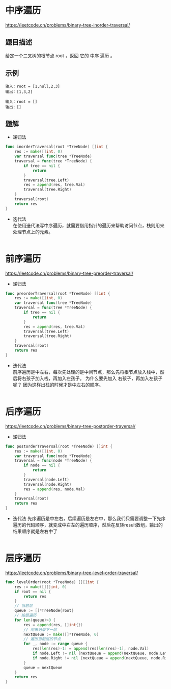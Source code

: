 # 中序遍历
https://leetcode.cn/problems/binary-tree-inorder-traversal/

## 题目描述
给定一个二叉树的根节点 root ，返回 它的 中序 遍历 。

## 示例
```
输入：root = [1,null,2,3]
输出：[1,3,2]
```
```
输入：root = []
输出：[]
```

## 题解
* 递归法
```go
func inorderTraversal(root *TreeNode) []int {
    res := make([]int, 0)
    var traversal func(tree *TreeNode)
    traversal = func(tree *TreeNode) {
        if tree == nil {
            return 
        }
        traversal(tree.Left)
        res = append(res, tree.Val)
        traversal(tree.Right)
    }
    traversal(root)
    return res
}
```

* 迭代法  
在使用迭代法写中序遍历，就需要借用指针的遍历来帮助访问节点，栈则用来处理节点上的元素。 
```go

```


# 前序遍历
https://leetcode.cn/problems/binary-tree-preorder-traversal/

* 递归法
```go
func preorderTraversal(root *TreeNode) []int {
    res := make([]int, 0)
    var traversal func(tree *TreeNode)
    traversal = func(tree *TreeNode) {
        if tree == nil {
            return 
        }
        res = append(res, tree.Val)
        traversal(tree.Left)
        traversal(tree.Right)
    }
    traversal(root)
    return res
}
```

* 迭代法  
前序遍历是中左右，每次先处理的是中间节点，那么先将根节点放入栈中，然后将右孩子加入栈，再加入左孩子。
为什么要先加入 右孩子，再加入左孩子呢？ 因为这样出栈的时候才是中左右的顺序。
```go


```


# 后序遍历
https://leetcode.cn/problems/binary-tree-postorder-traversal/

* 递归法
```go
func postorderTraversal(root *TreeNode) []int {
    res := make([]int, 0)
    var traversal func(node *TreeNode)
    traversal = func(node *TreeNode) {
        if node == nil {
            return 
        }
        traversal(node.Left)
        traversal(node.Right)
        res = append(res, node.Val)
    }
    traversal(root)
    return res
}
```

* 迭代法
先序遍历是中左右，后续遍历是左右中，那么我们只需要调整一下先序遍历的代码顺序，就变成中右左的遍历顺序，然后在反转result数组，输出的结果顺序就是左右中了
```go

```



# 层序遍历
https://leetcode.cn/problems/binary-tree-level-order-traversal/

```go
func levelOrder(root *TreeNode) [][]int {
    res := make([][]int, 0)
    if root == nil {
        return res
    }
    // 当前层
    queue := []*TreeNode{root}
    // 按层遍历
    for len(queue)>0 {
        res = append(res, []int{})
        // 用来记录下一层
        nextQueue := make([]*TreeNode, 0)
        // 遍历当前层的节点
        for _, node := range queue {
            res[len(res)-1] = append(res[len(res)-1], node.Val)
            if node.Left != nil {nextQueue = append(nextQueue, node.Left)}
            if node.Right != nil {nextQueue = append(nextQueue, node.Right)}
        }
        queue = nextQueue
    }
    return res
}
```